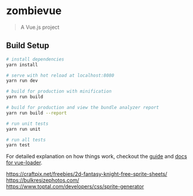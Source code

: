 # zombievue

> A Vue.js project

## Build Setup

``` bash
# install dependencies
yarn install

# serve with hot reload at localhost:8080
yarn run dev

# build for production with minification
yarn run build

# build for production and view the bundle analyzer report
yarn run build --report

# run unit tests
yarn run unit

# run all tests
yarn test
```

For detailed explanation on how things work, checkout the [guide](http://vuejs-templates.github.io/webpack/) and [docs for vue-loader](http://vuejs.github.io/vue-loader).


https://craftpix.net/freebies/2d-fantasy-knight-free-sprite-sheets/
https://bulkresizephotos.com/
https://www.toptal.com/developers/css/sprite-generator
